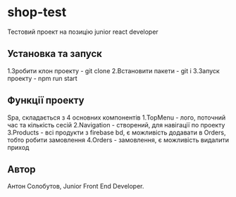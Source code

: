 # shop-test

Тестовий проект на позицію junior react developer

## Установка та запуск

1.Зробити клон проекту - git clone 
2.Встановити пакети - git i
3.Запуск проекту - npm run start

## Функції проекту

Spa, складається з 4 основних компонентів
1.TopMenu - лого, поточний час та кількість сесій
2.Navigation - створений, для навігації по проекту
3.Products - всі продукти з firebase bd, є можливість додавати в Orders, тобто робити замовлення
4.Orders - замовлення, є можливість видалити приход

## Автор

Антон Солобутов, Junior Front End Developer.
